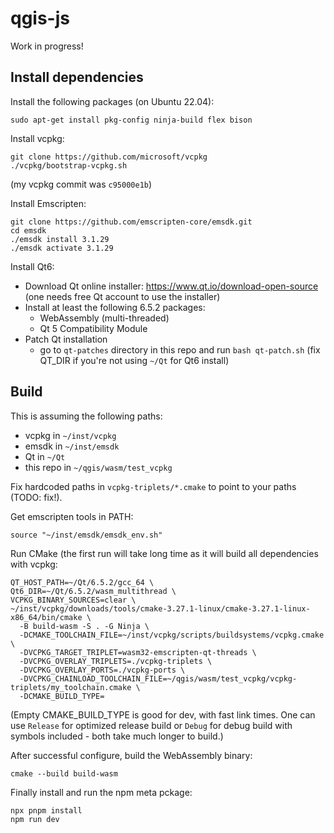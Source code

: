 # qgis-js

Work in progress!

## Install dependencies

Install the following packages (on Ubuntu 22.04):

```
sudo apt-get install pkg-config ninja-build flex bison
```

Install vcpkg:

```
git clone https://github.com/microsoft/vcpkg
./vcpkg/bootstrap-vcpkg.sh
```

(my vcpkg commit was `c95000e1b`)

Install Emscripten:

```
git clone https://github.com/emscripten-core/emsdk.git
cd emsdk
./emsdk install 3.1.29
./emsdk activate 3.1.29
```

Install Qt6:

- Download Qt online installer: https://www.qt.io/download-open-source (one needs free Qt account to use the installer)
- Install at least the following 6.5.2 packages:
  - WebAssembly (multi-threaded)
  - Qt 5 Compatibility Module
- Patch Qt installation
  - go to `qt-patches` directory in this repo and run `bash qt-patch.sh` (fix QT_DIR if you're not using `~/Qt` for Qt6 install)

## Build

This is assuming the following paths:

- vcpkg in `~/inst/vcpkg`
- emsdk in `~/inst/emsdk`
- Qt in `~/Qt`
- this repo in `~/qgis/wasm/test_vcpkg`

Fix hardcoded paths in `vcpkg-triplets/*.cmake` to point to your paths (TODO: fix!).

Get emscripten tools in PATH:

```
source "~/inst/emsdk/emsdk_env.sh"
```

Run CMake (the first run will take long time as it will build all dependencies with vcpkg:

```
QT_HOST_PATH=~/Qt/6.5.2/gcc_64 \
Qt6_DIR=~/Qt/6.5.2/wasm_multithread \
VCPKG_BINARY_SOURCES=clear \
~/inst/vcpkg/downloads/tools/cmake-3.27.1-linux/cmake-3.27.1-linux-x86_64/bin/cmake \
  -B build-wasm -S . -G Ninja \
  -DCMAKE_TOOLCHAIN_FILE=~/inst/vcpkg/scripts/buildsystems/vcpkg.cmake \
  -DVCPKG_TARGET_TRIPLET=wasm32-emscripten-qt-threads \
  -DVCPKG_OVERLAY_TRIPLETS=./vcpkg-triplets \
  -DVCPKG_OVERLAY_PORTS=./vcpkg-ports \
  -DVCPKG_CHAINLOAD_TOOLCHAIN_FILE=~/qgis/wasm/test_vcpkg/vcpkg-triplets/my_toolchain.cmake \
  -DCMAKE_BUILD_TYPE=
```

(Empty CMAKE_BUILD_TYPE is good for dev, with fast link times. One can use `Release` for optimized
release build or `Debug` for debug build with symbols included - both take much longer to build.)

After successful configure, build the WebAssembly binary:

```
cmake --build build-wasm
```

Finally install and run the npm meta pckage:

```
npx pnpm install
npm run dev
```
